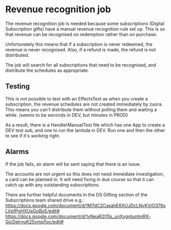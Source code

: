 # Revenue recognition job

The revenue recognition job is needed because some subscriptions (Digital Subscription gifts)
have a manual revenue recognition rule set up.  This is so that revenue can be recognised
on redemption rather than on purchase.

Unfortunately this means that if a subscription is never redeemed, the revenue is never recognised.
Also, if a refund is made, the refund is not distributed.

The job will search for all subscriptions that need to be recognised, and distribute the schedules
as appropriate.

## Testing

This is not possible to test with an EffectsTest as when you create a subscription, the revenue
schedules are not created immediately by zuora.  This means you can't distribute them without
polling them and waiting a while. (seems to be seconds in DEV, but minutes in PROD)

As a result, there is a HandlerManualTest file which has one App to create a DEV test sub, and one
to run the lambda in DEV.  Run one and then the other to see if it's working right.

## Alarms

If the job fails, an alarm will be sent saying that there is an issue.

The accounts are not urgent so this does not need immediate investigation, a card can be planned in.
It will need fixing in due course so that it can catch up with any outstanding subscriptions.

There are further helpful documents in the DS Gifting section of the Subscriptions team shared drive e.g.: 
https://docs.google.com/document/d/1M7dC2CasahE6XUJDcLNvKVjO376sLVpfPgHXUeGoBoE/edit#
https://docs.google.com/document/d/1yNeaR2l1Ss_unXygntuntmRX-GicDelryuK25vmqToc/edit#
